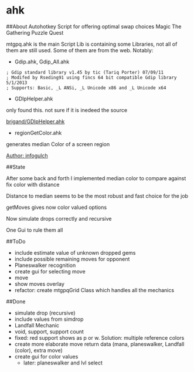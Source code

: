 # ahk

##About
Autohotkey Script for offering optimal swap choices Magic The Gathering Puzzle Quest

mtgpq.ahk is the main Script
Lib is containing some Libraries, not all of them are still used.
Some of them are from the web.
Notably:

* Gdip.ahk, Gdip_All.ahk
```
; Gdip standard library v1.45 by tic (Tariq Porter) 07/09/11
; Modifed by Rseding91 using fincs 64 bit compatible Gdip library 5/1/2013
; Supports: Basic, _L ANSi, _L Unicode x86 and _L Unicode x64
```

* GDIpHelper.ahk

only found this. not sure if it is inedeed the source

[brigand/GDIpHelper.ahk](https://gist.github.com/brigand)

* regionGetColor.ahk

generates median Color of a screen region

[Author: infogulch](https://github.com/infogulch)

##State

After some back and forth I implemented median color to compare against fix color with distance

Distance to median seems to be the most robust and fast choice for the job

getMoves gives now color valued options

Now simulate drops correctly and recursive

One Gui to rule them all

##ToDo

* include estimate value of unknown dropped gems
* include possible remaining moves for opponent
* Planeswalker recognition
* create gui for selecting move
* move
* show moves overlay
* refactor: create mtgpqGrid Class which handles all the mechanics

##Done

* simulate drop (recursive)
* include values from simdrop
* Landfall Mechanic
* void, support, support count
* fixed: red support shows as p or w. Solution: multiple reference colors
* create more elaborate move return data (mana, planeswalker, Landfall (color), extra move)
* create gui for color values
    * later: planeswalker and lvl select
